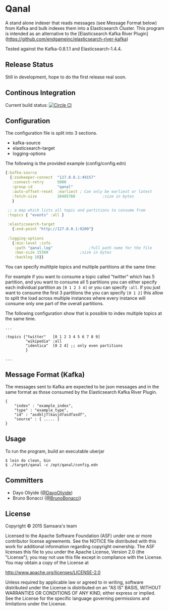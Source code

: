 # Qanal

A stand alone indexer that reads messages (see Message Format below) from Kafka and bulk indexes them into a Elasticsearch Cluster.
This program is intended as an alternative to the [Elasticsearch Kafka River Plugin] (https://github.com/endgameinc/elasticsearch-river-kafka)

Tested against the Kafka-0.8.1.1 and Elasticsearch-1.4.4.

## Release Status
Still in development, hope to do the first release real soon.

## Continous Integration
Current build status: [![Circle CI](https://circleci.com/gh/samsara/qanal/tree/master.svg?style=shield)](https://circleci.com/gh/samsara/qanal/tree/master)


## Configuration
The configuration file is split into 3 sections.
  * kafka-source
  * elasticsearch-target
  * logging-options

The following is the provided example (config/config.edn)

```clojure
{:kafka-source 
  {:zookeeper-connect  "127.0.0.1:49157"
   :connect-retry      5000
   :group-id	       "qanal"
   :auto-offset-reset  :earliest ; Can only be earliest or latest
   :fetch-size	       10485760		       ;size in bytes
   }
 
 ;; a map which lists all topic and partitions to consume from
 :topics { "events" :all }

 :elasticsearch-target 
   {:end-point "http://127.0.0.1:9200"}
 
 :logging-options 
   {:min-level :info
    :path "qanal.log"			     ;full path name for the file
    :max-size 15360			     ;size in bytes
    :backlog 10}}
```

You can specify multitple topics and multiple partitions at the same time:

For example if you want to consume a topic called "twitter" which has 5 partition,
and you want to consume all 5 partitions you can either specify each individual
partition as `[0 1 2 3 4]` or you can specify `:all`.
If you just want to consume the first 3 partitions the you can specify `[0 1 2]`
this allow to split the load across multiple instances where every instance will
consume only one part of the overall partitions.

The following configuration show that is possible to index multiple topics
at the same time.

```
...

:topics {"twitter"   [0 1 2 3 4 5 6 7 8 9]
         "wikipedia" :all
         "identica"  [0 2 4] ;; only even partitions
         }

...
```

## Message Format (Kafka)
The messages sent to Kafka are expected to be json messages and in the same format as those
consumed by the Elasticsearch Kafka River Plugin.

	{
		"index" : "example_index",
		"type" : "example_type",
		"id" : "asdkljflkasjdfasdfasdf",
		"source" : { ..... }
	}

## Usage

To run the program, build an executable uberjar

    $ lein do clean, bin
    $ ./target/qanal -c /opt/qanal/config.edn

## Committers

  * Dayo Oliyide  ([@DayoOliyide](https://github.com/DayoOliyide))
  * Bruno Bonacci ([@BrunoBonacci](https://github.com/BrunoBonacci))

## License

Copyright © 2015 Samsara's team

Licensed to the Apache Software Foundation (ASF) under one
or more contributor license agreements.  See the NOTICE file
distributed with this work for additional information
regarding copyright ownership.  The ASF licenses this file
to you under the Apache License, Version 2.0 (the
"License"); you may not use this file except in compliance
with the License.  You may obtain a copy of the License at

  http://www.apache.org/licenses/LICENSE-2.0

Unless required by applicable law or agreed to in writing,
software distributed under the License is distributed on an
"AS IS" BASIS, WITHOUT WARRANTIES OR CONDITIONS OF ANY
KIND, either express or implied.  See the License for the
specific language governing permissions and limitations
under the License.
